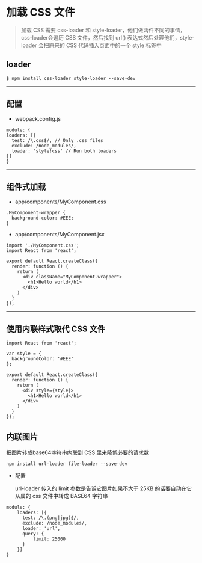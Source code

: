 # 加载 CSS 文件
> 加载 CSS 需要 css-loader 和 style-loader，他们做两件不同的事情，css-loader会遍历 CSS 文件，然后找到 url() 表达式然后处理他们，style-loader 会把原来的 CSS 代码插入页面中的一个 style 标签中

## loader

`$ npm install css-loader style-loader --save-dev`

---

## 配置
* webpack.config.js
```
module: {
loaders: [{
  test: /\.css$/, // Only .css files
  exclude: /node_modules/,
  loader: 'style!css' // Run both loaders
}]
}
```

---

## 组件式加载
* app/components/MyComponent.css
```
.MyComponent-wrapper {
  background-color: #EEE;
}
```

* app/components/MyComponent.jsx
```
import './MyComponent.css';
import React from 'react';

export default React.createClass({
  render: function () {
    return (
      <div className="MyComponent-wrapper">
        <h1>Hello world</h1>
      </div>
    )
  }
});
```

---

## 使用内联样式取代 CSS 文件
```
import React from 'react';

var style = {
  backgroundColor: '#EEE'
};

export default React.createClass({
  render: function () {
    return (
      <div style={style}>
        <h1>Hello world</h1>
      </div>
    )
  }
});
```

## 内联图片
把图片转成base64字符串内联到 CSS 里来降低必要的请求数

`npm install url-loader file-loader --save-dev`

* 配置

    url-loader 传入的 limit 参数是告诉它图片如果不大于 25KB 的话要自动在它从属的 css 文件中转成 BASE64 字符串
```
module: {
    loaders: [{
      test: /\.(png|jpg)$/,
      exclude: /node_modules/,
      loader: 'url',
      query: {
          limit: 25000
      }
    }]
}
```